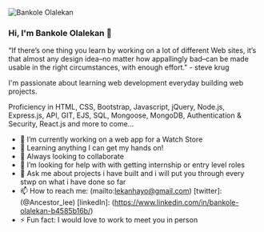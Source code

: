 ![Bankole Olalekan](https://raw.githubusercontent.com/AfrazCodes/AfrazCodes/main/mclakes.jpg)

### Hi, I'm Bankole Olalekan 👋

“If there’s one thing you learn by working on a lot of different Web sites, it’s that almost any design idea–no matter how appallingly bad–can be made usable in the right circumstances, with enough effort." - steve krug

I'm passionate about learning web development everyday building web projects.

Proficiency in HTML, CSS, Bootstrap, Javascript, jQuery, Node.js, Express.js, API, GIT, EJS, SQL, Mongoose, MongoDB, Authentication & Security, React.js and more to come...

- 🔭 I’m currently working on a web app for a Watch Store
- 🌱 Learning anything I can get my hands on!
- 👯 Always looking to collaborate
- 🤔 I’m looking for help with with getting internship or entry level roles
- 💬 Ask me about projects i have built and i will put you through every stwp on what i have done so far
- 📫 How to reach me: 
    (mailto:lekanhayo@gmail.com)
    [twitter]: (@Ancestor_lee)
    [linkedIn]: (https://www.linkedin.com/in/bankole-olalekan-b4585b16b/)
- ⚡ Fun fact: I would love to work to meet you in person
<!-- - 😄 Pronouns: ... -->


